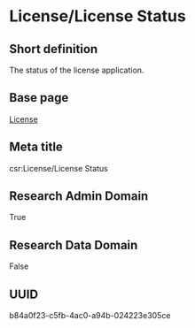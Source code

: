 # License/License Status
## Short definition
The status of the license application.
## Base page
[License](../../Objects/License.md)
## Meta title
csr:License/License Status
## Research Admin Domain
True
## Research Data Domain
False
## UUID
b84a0f23-c5fb-4ac0-a94b-024223e305ce
